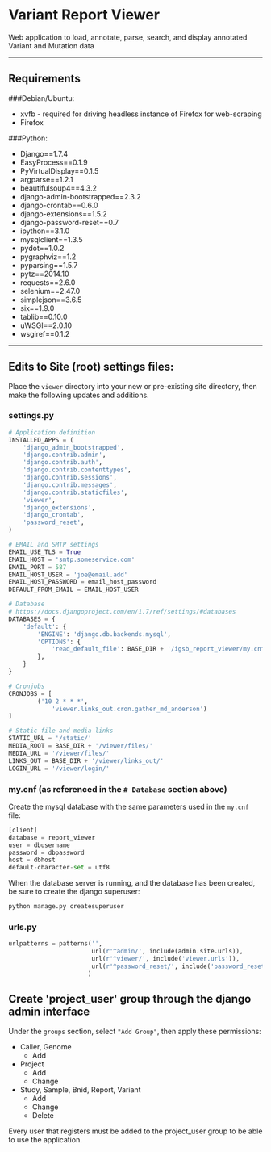 # Variant Report Viewer
Web application to load, annotate, parse, search, and display annotated Variant and Mutation data

---

## Requirements

###Debian/Ubuntu:

* xvfb - required for driving headless instance of Firefox for web-scraping 
* Firefox

###Python:

* Django==1.7.4
* EasyProcess==0.1.9
* PyVirtualDisplay==0.1.5
* argparse==1.2.1
* beautifulsoup4==4.3.2
* django-admin-bootstrapped==2.3.2
* django-crontab==0.6.0
* django-extensions==1.5.2
* django-password-reset==0.7
* ipython==3.1.0
* mysqlclient==1.3.5
* pydot==1.0.2
* pygraphviz==1.2
* pyparsing==1.5.7
* pytz==2014.10
* requests==2.6.0
* selenium==2.47.0
* simplejson==3.6.5
* six==1.9.0
* tablib==0.10.0
* uWSGI==2.0.10
* wsgiref==0.1.2

---

## Edits to Site (root) settings files:
Place the ```viewer``` directory into your new or pre-existing site directory, then make the following updates and additions.

### settings.py
```python
# Application definition
INSTALLED_APPS = (
    'django_admin_bootstrapped',
    'django.contrib.admin',
    'django.contrib.auth',
    'django.contrib.contenttypes',
    'django.contrib.sessions',
    'django.contrib.messages',
    'django.contrib.staticfiles',
    'viewer',
    'django_extensions',
    'django_crontab',
    'password_reset',
)

# EMAIL and SMTP settings
EMAIL_USE_TLS = True
EMAIL_HOST = 'smtp.someservice.com'
EMAIL_PORT = 587
EMAIL_HOST_USER = 'joe@email.add'
EMAIL_HOST_PASSWORD = email_host_password
DEFAULT_FROM_EMAIL = EMAIL_HOST_USER

# Database
# https://docs.djangoproject.com/en/1.7/ref/settings/#databases
DATABASES = {
    'default': {
        'ENGINE': 'django.db.backends.mysql',
        'OPTIONS': {
            'read_default_file': BASE_DIR + '/igsb_report_viewer/my.cnf',
        },
    }
}

# Cronjobs
CRONJOBS = [
        ('10 2 * * *',
            'viewer.links_out.cron.gather_md_anderson')
]

# Static file and media links
STATIC_URL = '/static/'
MEDIA_ROOT = BASE_DIR + '/viewer/files/'
MEDIA_URL = '/viewer/files/'
LINKS_OUT = BASE_DIR + '/viewer/links_out/'
LOGIN_URL = '/viewer/login/'
```

### my.cnf (as referenced in the ```# Database``` section above)
Create the mysql database with the same parameters used in the ```my.cnf``` file:
```python
[client]
database = report_viewer
user = dbusername
password = dbpassword
host = dbhost
default-character-set = utf8
```
When the database server is running, and the database has been created, be sure to create the django superuser:
```python
python manage.py createsuperuser
```


### urls.py
```python
urlpatterns = patterns('',
                       url(r'^admin/', include(admin.site.urls)),
                       url(r'^viewer/', include('viewer.urls')),
                       url(r'^password_reset/', include('password_reset.urls')),
                      )
```

## Create 'project_user' group through the django admin interface
Under the ```groups``` section, select ```"Add Group"```, then apply these permissions:
* Caller, Genome
  * Add 
* Project
  * Add
  * Change
* Study, Sample, Bnid, Report, Variant
  * Add
  * Change
  * Delete

Every user that registers must be added to the project_user group to be able to use the application.

